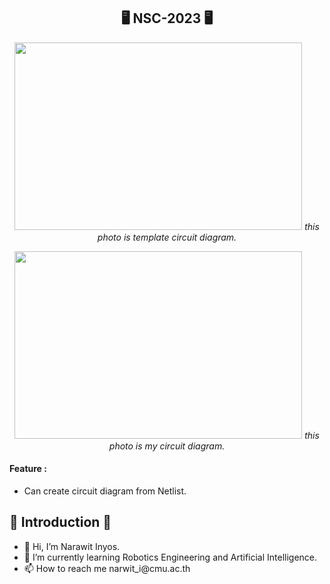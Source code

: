 <h2 align= "center">🖥️ NSC-2023 🖥️</h2>
<p align="center">
    <img width="460" height="300" src="https://media.discordapp.net/attachments/704271246556397638/1059488371472355349/image.png">
    <i>this photo is template circuit diagram.</i>
</p>

<p align="center">
    <img width="460" height="300" src="https://media.discordapp.net/attachments/704271246556397638/1059488743364509817/cir.png">
    <i>this photo is my circuit diagram.</i>
</p>
<h4>Feature :</h2>
<ul>
    <li>Can create circuit diagram from Netlist.</li>
</ul>
<h2>👏 Introduction 👏</h2>
<ul>
    <li>👋 Hi, I’m Narawit Inyos.</li>
    <li>🌱 I’m currently learning Robotics Engineering and Artificial Intelligence.</li>
    <li>📫 How to reach me narwit_i@cmu.ac.th</li>
</ul>
